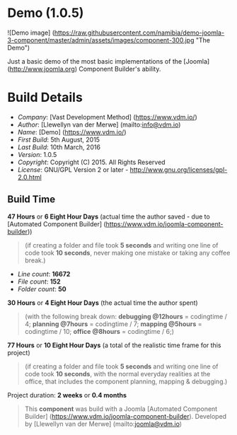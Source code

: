 # Demo (1.0.5)

![Demo image] (https://raw.githubusercontent.com/namibia/demo-joomla-3-component/master/admin/assets/images/component-300.jpg "The Demo")

Just a basic demo of the most basic implementations of the [Joomla] (http://www.joomla.org) Component Builder's ability.

# Build Details

+ *Company*: [Vast Development Method] (https://www.vdm.io/)
+ *Author*: [Llewellyn van der Merwe] (mailto:info@vdm.io)
+ *Name*: [Demo] (https://www.vdm.io/)
+ *First Build*: 5th August, 2015
+ *Last Build*: 10th March, 2016
+ *Version*: 1.0.5
+ *Copyright*: Copyright (C) 2015. All Rights Reserved
+ *License*: GNU/GPL Version 2 or later - http://www.gnu.org/licenses/gpl-2.0.html

## Build Time

**47 Hours** or **6 Eight Hour Days** (actual time the author saved -
due to [Automated Component Builder] (https://www.vdm.io/joomla-component-builder))

> (if creating a folder and file took **5 seconds** and writing one line of code took **10 seconds**,
> never making one mistake or taking any coffee break.)

+ *Line count*: **16672**
+ *File count*: **152**
+ *Folder count*: **50**

**30 Hours** or **4 Eight Hour Days** (the actual time the author spent)

> (with the following break down:
> **debugging @12hours** = codingtime / 4;
> **planning @7hours** = codingtime / 7;
> **mapping @5hours** = codingtime / 10;
> **office @8hours** = codingtime / 6;)

**77 Hours** or **10 Eight Hour Days**
(a total of the realistic time frame for this project)

> (if creating a folder and file took **5 seconds** and writing one line of code took **10 seconds**,
> with the normal everyday realities at the office, that includes the component planning, mapping & debugging.)

Project duration: **2 weeks** or **0.4 months**

> This **component** was build with a Joomla [Automated Component Builder] (https://www.vdm.io/joomla-component-builder).
> Developed by [Llewellyn van der Merwe] (mailto:joomla@vdm.io)